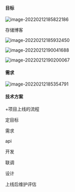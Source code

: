 



#### 目标

![image-20220212185822186](C:\Users\inui\AppData\Roaming\Typora\typora-user-images\image-20220212185822186.png)

存储博客

![image-20220212185932450](C:\Users\inui\AppData\Roaming\Typora\typora-user-images\image-20220212185932450.png)

![image-20220212190041688](C:\Users\inui\AppData\Roaming\Typora\typora-user-images\image-20220212190041688.png)

![image-20220212190200067](C:\Users\inui\AppData\Roaming\Typora\typora-user-images\image-20220212190200067.png)

#### 需求

![image-20220212185354791](C:\Users\inui\AppData\Roaming\Typora\typora-user-images\image-20220212185354791.png)

#### 技术方案

+项目上线的流程

定目标

需求

api

开发

联调

设计

上线后维护评估